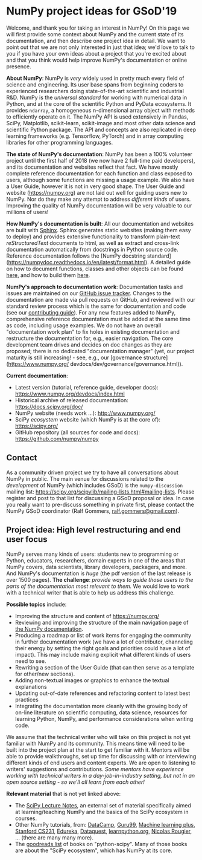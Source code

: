 # NumPy project ideas for GSoD'19

Welcome, and thank you for taking an interest in NumPy! On this page we will
first provide some context about NumPy and the current state of its
documentation, and then describe one project idea in detail. We want to point
out that we are not only interested in just that idea; we'd love to talk to you
if you have your own ideas about a project that you're excited about and that
you think would help improve NumPy's documentation or online presence.

**About NumPy**: NumPy is *very* widely used in pretty much every field of
science and engineering. Its user base spans from beginning coders to
experienced researchers doing state-of-the-art scientific and industrial R&D.
NumPy is the *universal standard* for working with numerical data in Python,
and at the core of the scientific Python and PyData ecosystems. It provides
`ndarray`, a homogeneous n-dimensional array object with methods to efficiently
operate on it. The NumPy API is used extensively in Pandas, SciPy, Matplotlib,
scikit-learn, scikit-image and most other data science and scientific Python
package. The API and concepts are also replicated in deep learning frameworks
(e.g.  Tensorflow, PyTorch) and in array computing libraries for other
programming languages.

**The state of NumPy's documentation**: NumPy has been a 100% volunteer project
until the first half of 2018 (we now have 2 full-time paid developers), and its
documentation and websites reflect that fact. We have mostly complete reference
documentation for each function and class exposed to users, although some
functions are missing a usage example. We also have a User Guide, however it is
not in very good shape. The User Guide and website (https://numpy.org) are not
laid out well for guiding users new to NumPy. Nor do they make any attempt to
address *different kinds* of users. Improving the quality of NumPy
documentation will be very valuable to our millions of users!

**How NumPy's documentation is built**: All our documentation and websites are
built with [Sphinx](http://www.sphinx-doc.org). Sphinx generates static
websites (making them easy to deploy) and provides extensive functionality to
transform plain-text *reStructuredText* documents to html, as well as extract
and cross-link documentation automatically from docstrings in Python source
code.  Reference documentation follows the [NumPy docstring standard]
(https://numpydoc.readthedocs.io/en/latest/format.html). A detailed
guide on how to document functions, classes and other objects can be found
[here](https://www.numpy.org/devdocs/docs/howto_document.html), and how to
build them [here](https://www.numpy.org/devdocs/docs/howto_build_docs.html).

**NumPy's approach to documentation work**: Documentation tasks and issues are
maintained on our [GitHub issue tracker](https://github.com/numpy/numpy/issues).
Changes to the documentation are made via pull requests on GitHub, and reviewed
with our standard review process which is the same for documentation and code
(see our [contributing guide](https://www.numpy.org/devdocs/dev/index.html)).
For any new features added to NumPy, comprehensive reference documentation must
be added at the same time as code, including usage examples. We do not have an
overall "documentation work plan" to fix holes in existing documentation and
restructure the documentation for, e.g., easier navigation. The core
development team drives and decides on doc changes as they are proposed; there
is no dedicated "documentation manager" (yet, our project maturity is still
increasing! - see, e.g., our [governance structure](https://www.numpy.org/
devdocs/dev/governance/governance.html)).


**Current documentation**:

- Latest version (tutorial, reference guide, developer docs):
  https://www.numpy.org/devdocs/index.html
- Historical archive of released documentation: https://docs.scipy.org/doc/
- NumPy website (needs work ...): http://www.numpy.org/
- SciPy *ecosystem* website (which NumPy is at the core of): https://scipy.org/
- GitHub repository (all sources for code and docs): https://github.com/numpy/numpy


## Contact

As a community driven project we try to have all conversations about NumPy in
public. The main venue for discussions related to the *development* of NumPy
(which includes GSoD) is the `numpy-discussion` mailing list:
https://scipy.org/scipylib/mailing-lists.html#mailing-lists. Please register
and post to that list for discussing a GSoD proposal or idea. In case you
really want to pre-discuss something in private first, please contact the NumPy
GSoD coordinator (Ralf Gommers, ralf.gommers@gmail.com).


## Project idea: High level restructuring and end user focus

NumPy serves many kinds of users: students new to programming or Python,
educators, researchers, domain experts in one of the areas that NumPy covers,
data scientists, library developers, packagers, and more. And NumPy's
documentation is *huge* (the pdf version of the last release is over 1500
pages). **The challenge**: *provide ways to guide those users to the parts of
the documentation most relevant to them.* We would love to work with a
technical writer that is able to help us address this challenge.

**Possible topics** include:
- Improving the structure and content of https://numpy.org/
- Reviewing and improving the structure of the main navigation page of [the
  NumPy documentation](https://www.numpy.org/devdocs/).
- Producing a roadmap or list of work items for engaging the community in
  further documentation work (we have a lot of contributor, channeling their
  energy by setting the right goals and priorities could have a lot of impact).
  This may include making explicit what different kinds of users need to see.
- Rewriting a section of the User Guide (that can then serve as a template for
  other/new sections).
- Adding non-textual images or graphics to enhance the textual explanations
- Updating out-of-date references and refactoring content to latest best
  practices
- Integrating the documentation more cleanly with the growing body of on-line
  literature on scientific computing, data science, resources for learning
  Python, NumPy, and performance considerations when writing code.

We assume that the technical writer who will take on this project is not yet
familiar with NumPy and its community. This means time will need to be built
into the project plan at the start to get familiar with it. Mentors will be
able to provide walkthroughs, set up time for discussing with or interviewing
different kinds of end users and content experts. We are open to listening to
writers' suggestions and contributions. *Some mentors have experience working
with technical writers in a day-job-in-industry setting, but not in an open
source setting - so we'll all learn from each other!*

**Relevant material** that is not yet linked above:

- The [SciPy Lecture Notes](https://scipy-lectures.org/), an external set of
  material specifically aimed at learning/teaching NumPy and the basics of the
  SciPy ecosystem in courses.
- Other NumPy tutorials, from:
  [DataCamp](https://www.datacamp.com/community/tutorials/python-numpy-tutorial),
  [Guru99](https://www.guru99.com/numpy-tutorial.html), [Machine learning
  plus](https://www.machinelearningplus.com/python/numpy-tutorial-part1-array-python-examples/),
  [Stanford CS231](http://cs231n.github.io/python-numpy-tutorial/),
  [Edureka](https://www.edureka.co/blog/python-numpy-tutorial/),
  [Dataquest](https://www.dataquest.io/blog/numpy-tutorial-python/),
  [learnpython.org](https://www.learnpython.org/en/Numpy_Arrays), [Nicolas
  Rougier](https://github.com/rougier/numpy-tutorial), ... (there are many many
  more).
- The [goodreads list](https://www.goodreads.com/shelf/show/python-scipy) of
  books on "python-scipy". Many of those books are about the "SciPy ecosystem",
  which has NumPy at its core.
